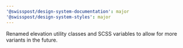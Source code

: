 ```yaml
---
'@swisspost/design-system-documentation': major
'@swisspost/design-system-styles': major
---
```


Renamed elevation utility classes and SCSS variables to allow for more variants in the future.

